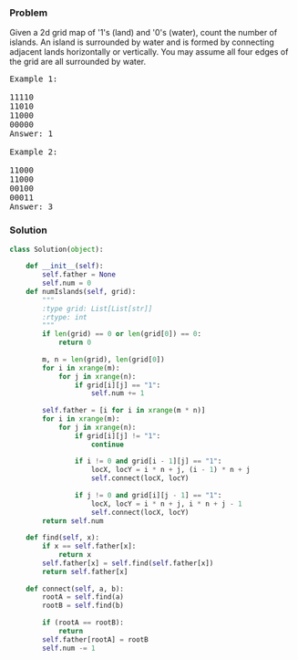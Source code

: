 ### Problem
Given a 2d grid map of '1's (land) and '0's (water), count the number of islands. An island is surrounded by water and is formed by connecting adjacent lands horizontally or vertically. You may assume all four edges of the grid are all surrounded by water.

<pre>
Example 1:

11110
11010
11000
00000
Answer: 1

Example 2:

11000
11000
00100
00011
Answer: 3
</pre>
### Solution
```python
class Solution(object):
    
    def __init__(self):
        self.father = None
        self.num = 0
    def numIslands(self, grid):
        """
        :type grid: List[List[str]]
        :rtype: int
        """
        if len(grid) == 0 or len(grid[0]) == 0:
            return 0
        
        m, n = len(grid), len(grid[0])
        for i in xrange(m):
            for j in xrange(n):
                if grid[i][j] == "1":
                    self.num += 1
        
        self.father = [i for i in xrange(m * n)]
        for i in xrange(m):
            for j in xrange(n):
                if grid[i][j] != "1":
                    continue
                
                if i != 0 and grid[i - 1][j] == "1":
                    locX, locY = i * n + j, (i - 1) * n + j
                    self.connect(locX, locY)
                
                if j != 0 and grid[i][j - 1] == "1":
                    locX, locY = i * n + j, i * n + j - 1
                    self.connect(locX, locY)
        return self.num
        
    def find(self, x):
        if x == self.father[x]:
            return x
        self.father[x] = self.find(self.father[x])
        return self.father[x]
    
    def connect(self, a, b):
        rootA = self.find(a)
        rootB = self.find(b)
        
        if (rootA == rootB):
            return
        self.father[rootA] = rootB
        self.num -= 1
        
```
